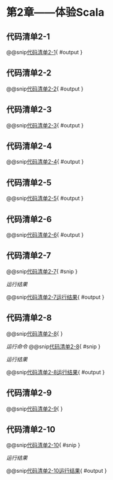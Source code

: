 # 第2章——体验Scala

## 代码清单2-1

@@snip[代码清单2-1](../../main/scala/chapter2/shoutput/RunREPL.output){ #output }

## 代码清单2-2

@@snip[代码清单2-2](../../main/scala/chapter2/shoutput/RunREPL1.output){ #output }

## 代码清单2-3

@@snip[代码清单2-3](../../main/scala/chapter2/shoutput/RunREPL2.output){ #output }

## 代码清单2-4

@@snip[代码清单2-4](../../main/scala/chapter2/shoutput/RunREPL3.output){ #output }

## 代码清单2-5

@@snip[代码清单2-5](../../main/scala/chapter2/shoutput/RunREPL4.output){ #output }

## 代码清单2-6

@@snip[代码清单2-6](../../main/scala/chapter2/shoutput/RunREPL5.output){ #output }

## 代码清单2-7

@@snip[代码清单2-7](../../main/scala/chapter2/HelloWorld.scala){ #snip }

*运行结果*

@@snip[代码清单2-7运行结果](../../main/scala/chapter2/shoutput/RunHelloWorld.output){ #output }

## 代码清单2-8

@@snip[代码清单2-8](../../main/scala/chapter2/hello.sh){ }

*运行命令*
@@snip[代码清单2-8](../../main/scala/chapter2/RunHello.sh){ #snip }

*运行结果*

@@snip[代码清单2-8运行结果](../../main/scala/chapter2/shoutput/RunHello.output){ #output }

## 代码清单2-9

@@snip[代码清单2-9](../../main/scala/chapter2/RunScala.bat){ }

## 代码清单2-10

@@snip[代码清单2-10](../../main/scala/chapter2/Sample.scala){ #snip }

*运行结果*

@@snip[代码清单2-10运行结果](../../main/scala/chapter2/shoutput/RunSample.output){ #output }

